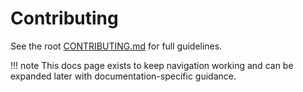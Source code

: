 # Contributing

See the root [CONTRIBUTING.md](../../CONTRIBUTING.md) for full guidelines.

!!! note
    This docs page exists to keep navigation working and can be expanded later with documentation-specific guidance.
